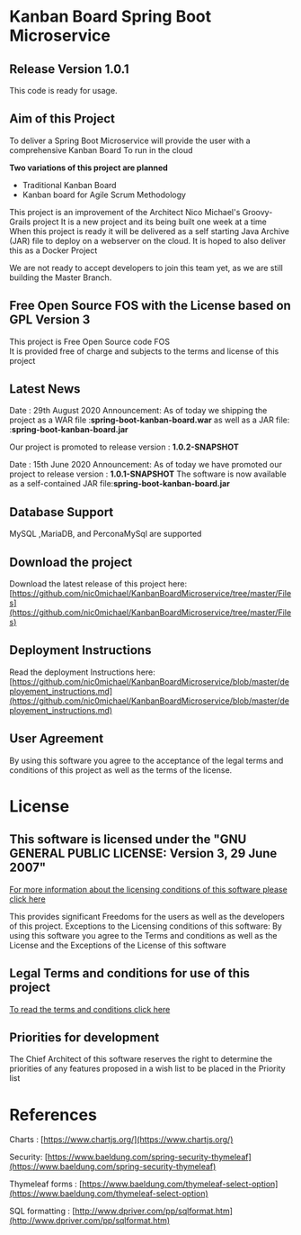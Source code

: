 # Kanban Board Spring Boot Microservice

## Release Version 1.0.1
This code is ready for usage.

## Aim of this Project
To deliver a Spring Boot Microservice will provide the user with a comprehensive Kanban Board 
To run in the cloud

**Two variations of this project are planned** 
  * Traditional Kanban Board
  * Kanban board for Agile Scrum Methodology

This project is an improvement of the Architect Nico Michael's Groovy-Grails project
It is a new project and its being built one week at a time  
When this project is ready it will be delivered as a self starting Java Archive (JAR) file 
to deploy on a webserver on the cloud. It is hoped to also deliver this as a Docker Project

We are not ready to accept developers to join this team yet, as we are still building the Master Branch.  


## Free Open Source FOS with the License based on GPL Version 3
This project is Free Open Source code FOS  
It is provided free of charge and subjects to the terms and license of this project


## Latest News

Date : 29th August 2020
Announcement: As of today we shipping the project as a WAR file :**spring-boot-kanban-board.war** as well as a JAR file: :**spring-boot-kanban-board.jar** 
 
Our project is promoted to release version : **1.0.2-SNAPSHOT**

Date : 15th June 2020
Announcement: As of today we have promoted our project to release version : **1.0.1-SNAPSHOT**
The software is now available as a self-contained JAR file:**spring-boot-kanban-board.jar**



## Database Support
MySQL ,MariaDB, and PerconaMySql are supported


## Download the project
Download the latest release of this project here: [https://github.com/nic0michael/KanbanBoardMicroservice/tree/master/Files](https://github.com/nic0michael/KanbanBoardMicroservice/tree/master/Files)

## Deployment Instructions
Read the deployment Instructions here: [https://github.com/nic0michael/KanbanBoardMicroservice/blob/master/deployement_instructions.md](https://github.com/nic0michael/KanbanBoardMicroservice/blob/master/deployement_instructions.md)



## User Agreement 
By using this software you agree to the acceptance of the legal terms and conditions of this project as well as the terms of the license.



# License
## This software is licensed under the "GNU GENERAL PUBLIC LICENSE: Version 3, 29 June 2007"
[For more information about the licensing conditions of this software please click here](https://github.com/nic0michael/Nicos-Kanban-Board-Microservice/blob/master/license.md)

This provides significant Freedoms for the users as well as the developers of this project. 
Exceptions to the Licensing conditions of this software:
By using this software you agree to the Terms and conditions as well as the License and the Exceptions of the License of this software



## Legal Terms and conditions for use of this project
[To read the terms and conditions click here](https://github.com/nic0michael/Nicos-Kanban-Board-Microservice/blob/master/terms_and_conditions.md)


## Priorities for development
The Chief Architect of this software reserves the right to determine the priorities of any features proposed in a wish list to be placed in the Priority list


# References
Charts : [https://www.chartjs.org/](https://www.chartjs.org/)

Security: [https://www.baeldung.com/spring-security-thymeleaf](https://www.baeldung.com/spring-security-thymeleaf)

Thymeleaf forms : [https://www.baeldung.com/thymeleaf-select-option](https://www.baeldung.com/thymeleaf-select-option)

SQL formatting : [http://www.dpriver.com/pp/sqlformat.htm](http://www.dpriver.com/pp/sqlformat.htm)

